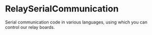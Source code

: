 # RelaySerialCommunication
Serial communication code in various languages, using which you can control our relay boards.
